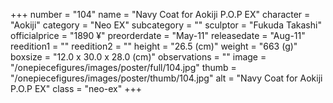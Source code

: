 +++
number = "104"
name = "Navy Coat for Aokiji P.O.P EX"
character = "Aokiji"
category = "Neo EX"
subcategory = ""
sculptor = "Fukuda Takashi"
officialprice = "1890 ¥"
preorderdate = "May-11"
releasedate = "Aug-11"
reedition1 = ""
reedition2 = ""
height = "26.5 (cm)"
weight = "663 (g)"
boxsize = "12.0 x 30.0 x 28.0 (cm)"
observations = ""
image = "/onepiecefigures/images/poster/full/104.jpg"
thumb = "/onepiecefigures/images/poster/thumb/104.jpg"
alt = "Navy Coat for Aokiji P.O.P EX"
class = "neo-ex"
+++
